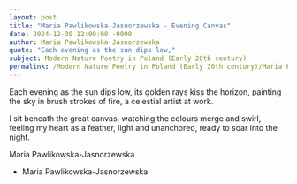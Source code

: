 ```yaml
---
layout: post
title: "Maria Pawlikowska-Jasnorzewska - Evening Canvas"
date: 2024-12-30 12:00:00 -0000
author: Maria Pawlikowska-Jasnorzewska
quote: "Each evening as the sun dips low,"
subject: Modern Nature Poetry in Poland (Early 20th century)
permalink: /Modern Nature Poetry in Poland (Early 20th century)/Maria Pawlikowska-Jasnorzewska/Maria Pawlikowska-Jasnorzewska - Evening Canvas
---
```


Each evening as the sun dips low,
its golden rays kiss the horizon,
painting the sky in brush strokes of fire,
a celestial artist at work.

I sit beneath the great canvas,
watching the colours merge and swirl,
feeling my heart as a feather,
light and unanchored,
ready to soar into the night.

Maria Pawlikowska-Jasnorzewska

- Maria Pawlikowska-Jasnorzewska
